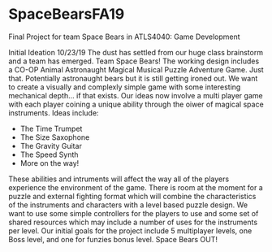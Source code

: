 # SpaceBearsFA19
Final Project for team Space Bears in ATLS4040: Game Development

Initial Ideation 10/23/19
The dust has settled from our huge class brainstorm and a team has emerged. Team Space Bears!
The working design includes a CO-OP Animal Astronaught Magical Musical Puzzle Adventure Game. Just that. Potentially astronaught bears but it is still getting ironed out. We want to create a visually and complexly simple game with some interesting mechanical depth... if that exists.
Our ideas now involve a multi player game with each player coining a unique ability through the oiwer of magical space instruments. Ideas include:
  - The Time Trumpet
  - The Size Saxophone
  - The Gravity Guitar
  - The Speed Synth
  - More on the way!
  
These abilities and intruments will affect the way all of the players experience the environment of the game. 
There is room at the moment for a puzzle and external fighting format which will combine the characteristics of the instruments and characters with a level based puzzle design. 
We want to use some simple controllers for the players to use and some set of shared resources which may include a number of uses for the instruments per level.
Our initial goals for the project include 5 multiplayer levels, one Boss level, and one for funzies bonus level. 
Space Bears OUT!
